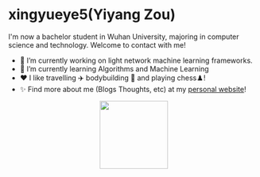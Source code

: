 # xingyueye5(Yiyang Zou)


I'm now a bachelor student in Wuhan University, majoring in computer science and technology. Welcome to contact with me!

- 🔭 I’m currently working on light network machine learning frameworks.
- 🌱 I’m currently learning Algorithms and Machine Learning
- ❤️ I like travelling ✈️ bodybuilding 💪 and playing chess♟️!
- ✨ Find more about me (Blogs Thoughts, etc) at my [personal website](https://zyy.top)!

<div align="center"> <img height="137px" src="https://github-readme-stats.vercel.app/api?username=xingyueye5&hide_title=true&hide_border=true&show_icons=trueline_height=21&text_color=000&icon_color=000&bg_color=0,ea6161,ffc64d,fffc4d,52fa5a&theme=graywhite" /> </div>
